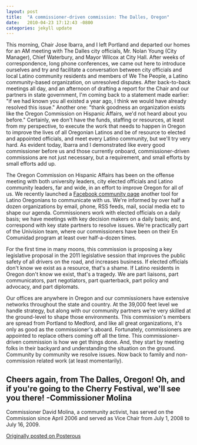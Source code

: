 ```yaml
---
layout: post
title:  "A commissioner-driven commission: The Dalles, Oregon"
date:   2010-04-23 17:12:43 -0800
categories: jekyll update
---
```

This morning, Chair Jose Ibarra, and I left Portland and departed our homes for an AM meeting with The Dalles city officials, Mr. Nolan Young (City Manager), Chief Waterbury, and Mayor Wilcox at City Hall. After weeks of correspondence, long phone conferences, we came out here to introduce ourselves and try and facilitate a conversation between city officials and local Latino community residents and members of We The People, a Latino community-based organization, on unresolved disputes. After back-to-back meetings all day, and an afternoon of drafting a report for the Chair and our partners in state government, I'm coming back to a statement made earlier: "if we had known you all existed a year ago, I think we would have already resolved this issue." Another one: "thank goodness an organization exists like the Oregon Commission on Hispanic Affairs, we'd not heard about you before." Certainly, we don't have the funds, staffing or resources, at least from my perspective, to execute the work that needs to happen in Oregon to improve the lives of all Oregonian Latinos and be of resource to elected and appointed officials, and meet every Latino community, but we'll try very hard. As evident today, Ibarra and I demonstrated like every good commissioner before us and those currently onboard, commissioner-driven commissions are not just necessary, but a requirement, and small efforts by small efforts add up. 

The Oregon Commission on Hispanic Affairs has been on the offense meeting with both university leaders, city elected officials and Latino community leaders, far and wide, in an effort to improve Oregon for all of us. We recently launched a [Facebook community page](https://m.facebook.com/Oregon-Commission-on-Hispanic-Affairs-109392055761768/?tsid=0.5501654143445194&source=typeahead) another tool for Latino Oregonians to communicate with us. We're informed by over half a dozen organizations by email, phone, RSS feeds, mail, social media etc to shape our agenda. Commissioners work with elected officials on a daily basis; we have meetings with key decision makers on a daily basis; and, correspond with key state partners to resolve issues. We're practically part of the Univision team, where our commissioners have been on their En Comunidad program at least over half-a-dozen times.

For the first time in many moons, this commission is proposing a key legislative proposal in the 2011 legislative session that improves the public safety of all drivers on the road, and increases business. If elected officials don't know we exist as a resource, that's a shame. If Latino residents in Oregon don't know we exist, that's a tragedy. We are part liaisons, part communicators, part negotiators, part quarterback, part policy and advocacy, and part diplomats.

Our offices are anywhere in Oregon and our commissioners have extensive networks throughout the state and country. At the 39,000 feet level we handle strategy, but along with our community partners we're very skilled at the ground-level to shape those environments. This commission's members are spread from Portland to Medford, and like all great organizations, it's only as good as the commissioner's aboard. Fortunately, commissioners are appointed to replace others coming off all the time. This commissioner-driven commission is how we get things done. And, they start by meeting folks in their backyard and understanding the situation on the ground. Community by community we resolve issues. Now back to family and non-commission related work (at least momentarily).

Cheers again, from The Dalles, Oregon! Oh, and if you're going to the Cherry Festival, we'll see you there!
-Commissioner Molina
---
Commissioner David Molina, a community activist, has served on the Commission since April 2006 and served as Vice Chair from July 1, 2008 to July 16, 2009.

[Originally posted on Posterous](http://molina.posterous.com/)
